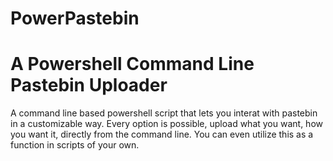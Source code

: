 PowerPastebin
=============

A Powershell Command Line Pastebin Uploader
=============

A command line based powershell script that lets you interat with pastebin in a customizable way.
Every option is possible, upload what you want, how you want it, directly from the command line.
You can even utilize this as a function in scripts of your own.
